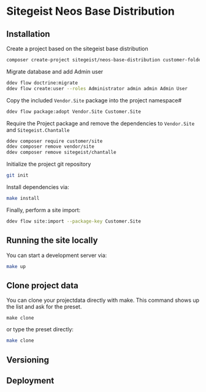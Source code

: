 # Sitegeist Neos Base Distribution

## Installation

Create a project based on the sitegeist base distribution

```sh
composer create-project sitegeist/neos-base-distribution customer-folder
```

Migrate database and add Admin user
```sh
ddev flow doctrine:migrate
ddev flow create:user --roles Administrator admin admin Admin User
```

Copy the included `Vendor.Site` package into the project namespace#

```sh
ddev flow package:adopt Vendor.Site Customer.Site
```

Require the Project package and remove the dependencies to `Vendor.Site` and `Sitegeist.Chantalle`

```sh
ddev composer require customer/site
ddev composer remove vendor/site
ddev composer remove sitegeist/chantalle
```

Initialize the project git repository
```sh
git init
```

Install dependencies via:

```sh
make install
```

Finally, perform a site import:

```sh
ddev flow site:import --package-key Customer.Site
```

## Running the site locally

You can start a development server via:

```sh
make up
```

## Clone project data

You can clone your projectdata directly with make. This command shows up the list and ask for the preset.

```
make clone
```

or type the preset directly:

```sh
make clone
```

## Versioning

<!-- @TODO: Versioning -->

## Deployment

<!-- @TODO: Deployment -->
